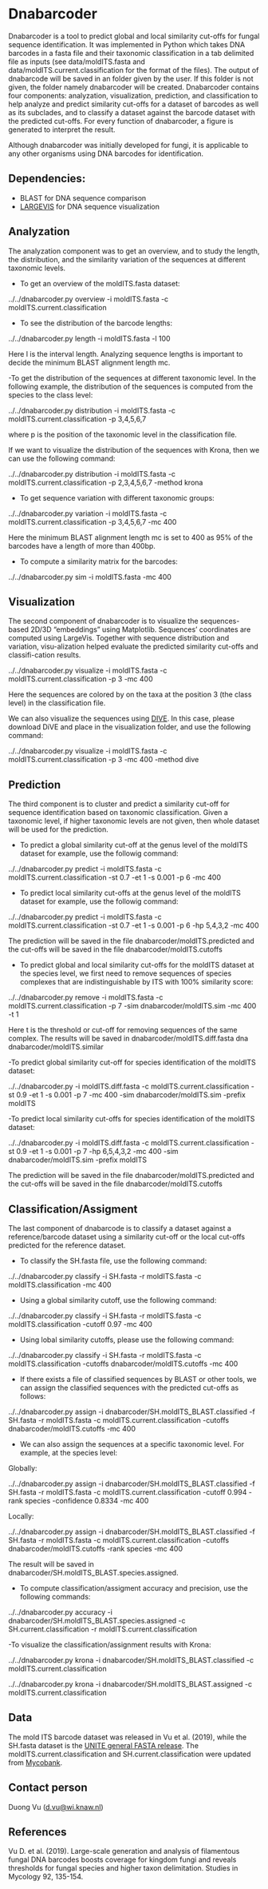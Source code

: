 # Dnabarcoder

Dnabarcoder is a tool to predict global and local similarity cut-offs for fungal sequence identification. It was implemented in Python which takes DNA barcodes in a fasta file  and their taxonomic classification in a tab delimited file as inputs (see data/moldITS.fasta and data/moldITS.current.classification for the format of the files). The output of dnabarcode will be saved in an folder given by the user. If this folder is not given, the folder namely dnabarcoder will be created. Dnabarcoder contains four components: analyzation, visualization, prediction, and classification to help analyze and predict similarity cut-offs for a dataset of barcodes as well as its subclades, and to classify a dataset against the barcode dataset with the predicted cut-offs. For every function of dnabarcoder, a figure is generated to interpret the result.

Although dnabarcoder was initially developed for fungi, it is applicable to any other organisms using DNA barcodes for identification.

## Dependencies:

- BLAST for DNA sequence comparison
- [LARGEVIS](https://github.com/rugantio/LargeVis-python3) for DNA sequence visualization

## Analyzation

The analyzation component was to get an overview, and to study the length, the distribution, and the similarity variation of the sequences at different taxonomic levels. 

- To get an overview of the moldITS.fasta dataset:

../../dnabarcoder.py overview -i moldITS.fasta -c moldITS.current.classification

- To see the distribution of the barcode lengths:

../../dnabarcoder.py length -i moldITS.fasta -l 100

Here l is the interval length. Analyzing sequence lengths is important to decide the minimum BLAST alignment length mc. 

-To get the distribution of the sequences at different taxonomic level. In the following example, the distribution of the sequences is computed from the species to the class level:

../../dnabarcoder.py distribution -i moldITS.fasta -c moldITS.current.classification -p 3,4,5,6,7            

where p is the position of the taxonomic level in the classification file.

If we want to visualize the distribution of the sequences with Krona, then we can use the following command:

../../dnabarcoder.py  distribution -i moldITS.fasta -c moldITS.current.classification -p 2,3,4,5,6,7 -method krona

- To get sequence variation with different taxonomic groups:

../../dnabarcoder.py variation -i moldITS.fasta -c moldITS.current.classification -p 3,4,5,6,7  -mc 400

Here the minimum BLAST alignment length mc is set to 400 as 95% of the barcodes have a length of more than 400bp.

- To compute a similarity matrix for the barcodes:

../../dnabarcoder.py sim -i moldITS.fasta -mc 400

## Visualization

The second component of dnabarcoder is to visualize the sequences-based 2D/3D “embeddings” using Matplotlib. Sequences’ coordinates are computed using LargeVis.
Together with sequence distribution and variation, visu-alization helped evaluate the predicted similarity cut-offs and classifi-cation results. 

../../dnabarcoder.py visualize -i moldITS.fasta -c moldITS.current.classification -p 3 -mc 400

Here the sequences are colored by on the taxa at the position 3 (the class level) in the classification file. 

We can also visualize the sequences using [DIVE](https://github.com/NLeSC/DiVE). In this case, please download DiVE and place in the visualization folder, and use the following command:

../../dnabarcoder.py visualize -i moldITS.fasta -c moldITS.current.classification -p 3 -mc 400 -method dive

## Prediction

The third component is to cluster and predict a similarity cut-off for sequence identification based on taxonomic classification. Given a taxonomic level, if higher taxonomic levels are not given, then whole dataset will be used for the prediction.

- To predict a global similarity cut-off at the genus level of the moldITS dataset for example, use the followig command:

../../dnabarcoder.py predict -i moldITS.fasta -c moldITS.current.classification -st 0.7 -et 1 -s 0.001 -p 6 -mc 400

- To predict local similarity cut-offs at the genus level of the moldITS dataset for example, use the followig command:

../../dnabarcoder.py predict -i moldITS.fasta -c moldITS.current.classification -st 0.7 -et 1 -s 0.001 -p 6 -hp 5,4,3,2 -mc 400

The prediction will be saved in the file dnabarcoder/moldITS.predicted and the cut-offs will be saved in the file dnabarcoder/moldITS.cutoffs

- To predict global and local similarity cut-offs for the moldITS dataset at the species level, we first need to remove sequences of species complexes that are indistinguishable by ITS with 100% similarity score:

../../dnabarcoder.py remove -i moldITS.fasta -c moldITS.current.classification -p 7 -sim dnabarcoder/moldITS.sim -mc 400 -t 1

Here t is the threshold or cut-off for removing sequences of the same complex. The results will be saved in dnabarcoder/moldITS.diff.fasta dna dnabarcoder/moldITS.similar

-To predict global similarity cut-off for species identification of the moldITS dataset:

../../dnabarcoder.py -i moldITS.diff.fasta -c moldITS.current.classification -st 0.9 -et 1 -s 0.001 -p 7 -mc 400 -sim dnabarcoder/moldITS.sim -prefix moldITS 

-To predict local similarity cut-offs for species identification of the moldITS dataset:

../../dnabarcoder.py -i moldITS.diff.fasta -c moldITS.current.classification -st 0.9 -et 1 -s 0.001 -p 7 -hp 6,5,4,3,2 -mc 400 -sim dnabarcoder/moldITS.sim -prefix moldITS 

The prediction will be saved in the file dnabarcoder/moldITS.predicted and the cut-offs will be saved in the file dnabarcoder/moldITS.cutoffs

## Classification/Assigment

The last component of dnabarcode is to classify a dataset against a reference/barcode dataset using a similarity cut-off or the local cut-offs predicted for the reference dataset.

- To classify the SH.fasta file, use the following command:

../../dnabarcoder.py classify -i SH.fasta -r moldITS.fasta -c moldITS.classification -mc 400

- Using a global similarity cutoff, use the following command:

../../dnabarcoder.py classify -i SH.fasta -r moldITS.fasta -c moldITS.classification -cutoff 0.97 -mc 400

- Using lobal similarity cutoffs, please use the following command:

../../dnabarcoder.py classify -i SH.fasta -r moldITS.fasta -c moldITS.classification -cutoffs dnabarcoder/moldITS.cutoffs -mc 400

- If there exists a file of classified sequences by BLAST or other tools, we can assign the classified sequences with the predicted cut-offs as follows:

../../dnabarcoder.py assign -i dnabarcoder/SH.moldITS_BLAST.classified -f SH.fasta -r moldITS.fasta -c moldITS.current.classification -cutoffs dnabarcoder/moldITS.cutoffs -mc 400

- We can also assign the sequences at a specific taxonomic level. For example, at the species level:

Globally:

../../dnabarcoder.py assign -i dnabarcoder/SH.moldITS_BLAST.classified -f SH.fasta -r moldITS.fasta -c moldITS.current.classification -cutoff 0.994 -rank species -confidence 0.8334 -mc 400

Locally:

../../dnabarcoder.py assign -i dnabarcoder/SH.moldITS_BLAST.classified -f SH.fasta -r moldITS.fasta -c moldITS.current.classification -cutoffs dnabarcoder/moldITS.cutoffs -rank species -mc 400

The result will be saved in dnabarcoder/SH.moldITS_BLAST.species.assigned. 

- To compute classification/assigment accuracy and precision, use the following commands:

../../dnabarcoder.py accuracy -i dnabarcoder/SH.moldITS_BLAST.species.assigned -c SH.current.classification -r moldITS.current.classification

-To visualize the classification/assignment results with Krona:

../../dnabarcoder.py krona -i dnabarcoder/SH.moldITS_BLAST.classified -c moldITS.current.classification

../../dnabarcoder.py krona -i dnabarcoder/SH.moldITS_BLAST.assigned -c moldITS.current.classification

## Data

The mold ITS barcode dataset was released in Vu et al. (2019), while the SH.fasta dataset is the [UNITE general FASTA release](https://plutof.ut.ee/#/doi/10.15156/BIO/786368). The moldITS.current.classification and SH.current.classification were updated from [Mycobank](https://www.mycobank.org/).

## Contact person 

Duong Vu (d.vu@wi.knaw.nl)


## References

Vu D. et al. (2019). Large-scale generation and analysis of filamentous fungal DNA barcodes boosts coverage for kingdom fungi and reveals thresholds for fungal species and higher taxon delimitation. Studies in Mycology 92, 135-154.


